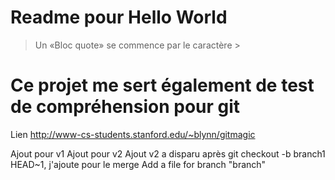 # Readme pour Hello World

> Un «Bloc quote» se commence par le caractère >

# Ce projet me sert également de test de compréhension pour git
Lien <http://www-cs-students.stanford.edu/~blynn/gitmagic>


Ajout pour v1
Ajout pour v2
Ajout v2 a disparu après git checkout -b branch1 HEAD~1, j'ajoute pour le merge
Add a file for branch "branch"
